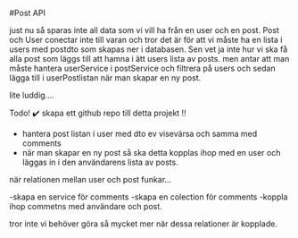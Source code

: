 
#Post API 

just nu så sparas inte all data som vi vill ha från en user och en post. Post och User conectar inte till varan och tror det är för att vi måste
 ha en lista i users med postdto som skapas ner i databasen. 
 Sen vet ja inte hur vi ska få alla post som läggs till att hamna i ätt users lista av posts. men antar att man måste hantera userService i 
 postService och filtrera på users och sedan lägga till i userPostlistan när man skapar en ny post.

 lite luddig....

 Todo! 
 ✔️ skapa ett github repo till detta projekt !!
 
 - hantera post listan i user med dto ev visevärsa och samma med comments 
 - när man skapar en ny post så ska detta kopplas ihop med en user och läggas in i den användarens lista av posts. 

 när relationen mellan user och post funkar...

 -skapa en service för comments 
 -skapa en colection för comments 
 -koppla ihop commetns med användare och post. 

 tror inte vi behöver göra så mycket mer när dessa relationer är kopplade. 



